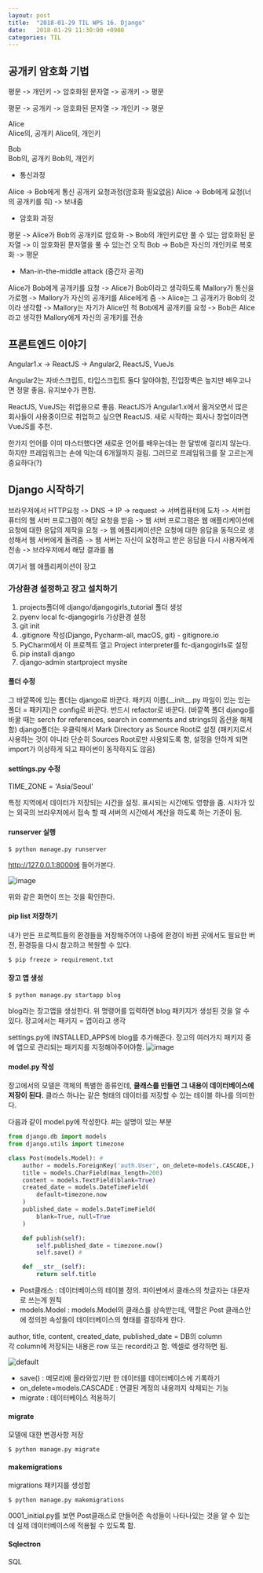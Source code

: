 ```yaml
---
layout: post
title:  "2018-01-29 TIL WPS 16. Django"
date:   2018-01-29 11:30:00 +0900
categories: TIL
---
```


## 공개키 암호화 기법

평문 -> 개인키 -> 암호화된 문자열 -> 공개키 -> 평문

평문 -> 공개키 -> 암호화된 문자열 -> 개인키 -> 평문

Alice  
Alice의, 공개키
Alice의, 개인키

Bob  
Bob의, 공개키
Bob의, 개인키

- 통신과정 

Alice -> Bob에게 통신
공개키 요청과정(암호화 필요없음)
Alice -> Bob에게 요청(너의 공개키를 줘) -> 보내줌


- 암호화 과정

평문 -> Alice가 Bob의 공개키로 암호화
-> Bob의 개인키로만 풀 수 있는 암호화된 문자열
-> 이 암호화된 문자열을 풀 수 있는건 오직 Bob
-> Bob은 자신의 개인키로 복호화
-> 평문

- Man-in-the-middle attack (중간자 공격)

Alice가 Bob에게 공개키를 요청
-> Alice가 Bob이라고 생각하도록 Mallory가 통신을 가로챔
-> Mallory가 자신의 공개키를 Alice에게 줌
-> Alice는 그 공개키가 Bob의 것이라 생각함
-> Mallory는 자기가 Alice인 척 Bob에게 공개키를 요청
-> Bob은 Alice라고 생각한 Mallory에게 자신의 공개키를 전송




## 프론트엔드 이야기 

Angular1.x -> ReactJS -> Angular2, ReactJS, VueJs

Angular2는 자바스크립트, 타입스크립트 둘다 알아야함, 진입장벽은 높지만 배우고나면 정말 좋음. 유지보수가 편함. 

ReactJS, VueJS는 취업용으로 좋음. ReactJS가 Angular1.x에서 옮겨오면서 많은 회사들이 사용중이므로 취업하고 싶으면 ReactJS. 새로 시작하는 회사나 창업이라면 VueJS를 추천. 

한가지 언어를 이미 마스터했다면 새로운 언어를 배우는데는 한 달밖에 걸리지 않는다. 하지만 프레임워크는 손에 익는데 6개월까지 걸림. 그러므로 프레임워크를 잘 고르는게 중요하다(?)

## Django 시작하기

브라우저에서 HTTP요청 -> DNS -> IP -> request -> 서버컴퓨터에 도차 -> 서버컴퓨터의 웹 서버 프로그램이 해당 요청을 받음 -> 웹 서버 프로그램은 웹 애플리케이션에 요청에 대한 응답의 제작을 요청 -> 웹 에플리케이션은 요청에 대한 응답을 동적으로 생성해서 웹 서버에게 돌려줌 -> 웹 서버는 자신이 요청하고 받은 응답을 다시 사용자에게 전송 -> 브라우저에서 해당 결과를 봄

여기서 웹 애플리케이션이 장고

### 가상환경 설정하고 장고 설치하기

1.  projects폴더에 django/djangogirls_tutorial 폴더 생성
2. pyenv local fc-djangogirls 가상환경 설정
3. git init
4. .gitignore 작성(Django, Pycharm-all, macOS, git) - gitignore.io
5. PyCharm에서 이 프로젝트 열고 Project interpreter를 fc-djangogirls로 설정
6. pip install django
7. django-admin startproject mysite


#### 폴더 수정

그 바깥쪽에 있는 폴더는 django로 바꾼다. 패키지 이름(\_\_init\_\_.py 파일이 있는 있는 폴더 = 패키지)은 config로 바꾼다. 반드시 refactor로 바꾼다. (바깥쪽 폴더 django를 바꿀 때는 serch for references, search in comments and strings의 옵션을 해제함)
django폴더는 우클릭해서 Mark Directory as Source Root로 설정
(패키지로서 사용하는 것이 아니라 단순히 Sources Root로만 사용되도록 함, 설정을 안하게 되면 import가 이상하게 되고 파이썬이 동작하지도 않음)

#### settings.py 수정

TIME_ZONE = 'Asia/Seoul'

특정 지역에서 데이터가 저장되는 시간을 설정. 표시되는 시간에도 영향을 줌. 시차가 있는 외국의 브라우저에서 접속 할 때 서버의 시간에서 계산을 하도록 하는 기준이 됨.

#### runserver 실행

```
$ python manage.py runserver
```

http://127.0.0.1:8000에 들어가본다.

![image](https://user-images.githubusercontent.com/33015649/35507410-05e9f470-0530-11e8-89b4-239f259e1fb4.png)

위와 같은 화면이 뜨는 것을 확인한다.

#### pip list 저장하기

내가 만든 프로젝트들의 환경들을 저장해주어야 나중에 환경이 바뀐 곳에서도 필요한 버전, 환경등을 다시 참고하고 복원할 수 있다.

`
$ pip freeze > requirement.txt
`

#### 장고 앱 생성

`$ python manage.py startapp blog`

blog라는 장고앱을 생성한다. 위 명령어를 입력하면 blog 패키지가 생성된 것을 알 수 있다. 장고에서는 패키지 = 앱이라고 생각

settings.py에 INSTALLED_APPS에 blog를 추가해준다. 장고의 여러가지 패키지 중에 앱으로 관리되는 패키지를 지정해야주어야함.
![image](https://user-images.githubusercontent.com/33015649/35509487-a52cb1ec-0537-11e8-8c28-9e066cfe8ca7.png)


#### model.py 작성

장고에서의 모델은 객체의 특별한 종류인데, **클래스를 만들면 그 내용이 데이터베이스에 저장이 된다.** 클라스 하나는 같은 형태의 데이터를 저장할 수 있는 테이블 하나를 의미한다.

다음과 같이 model.py에 작성한다.
\#는 설명이 있는 부분

```python
from django.db import models
from django.utils import timezone

class Post(models.Model): #
    author = models.ForeignKey('auth.User', on_delete=models.CASCADE,) #
    title = models.CharField(max_length=200)
    content = models.TextField(blank=True)
    created_date = models.DateTimeField(
        default=timezone.now
    )
    published_date = models.DateTimeField(
        blank=True, null=True
    )

    def publish(self):
        self.published_date = timezone.now()
        self.save() #

    def __str__(self):
        return self.title
```


- Post클래스 : 데이터베이스의 테이블 정의. 파이썬에서 클래스의 첫글자는 대문자로 쓰는게 원칙
- models.Model : models.Model의 클래스를 상속받는데, 역할은 Post 클래스안에 정의한 속성들이 데이터베이스의 형태를 결정하게 한다. 

author, title, content, created\_date, published\_date = DB의 column  
각 column에 저장되는 내용은 row 또는 record라고 함. 엑셀로 생각하면 됨. 

![default](https://user-images.githubusercontent.com/33015649/35508923-9676feac-0535-11e8-9a62-344536034b3a.png)

- save() : 메모리에 올라와있기만 한 데이터를 데이터베이스에 기록하기
- on_delete=models.CASCADE : 연결된 계정의 내용까지 삭제되는 기능
- migrate : 데이터베이스 적용하기

#### migrate

모델에 대한 변경사항 저장

`$ python manage.py migrate`

#### makemigrations

migrations 패키지를 생성함

`$ python manage.py makemigrations`

0001_initial.py를 보면 Post클래스로 만들어준 속성들이 나타나있는 것을 알 수 있는데 실제 데이터베이스에 적용될 수 있도록 함.


#### Sqlectron

SQL 


